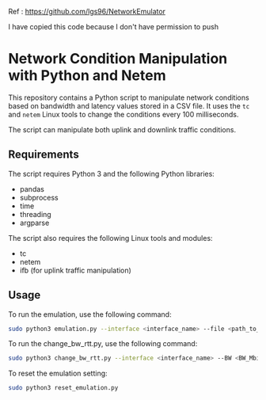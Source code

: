 Ref : https://github.com/lgs96/NetworkEmulator

I have copied this code because I don't have permission to push

# Network Condition Manipulation with Python and Netem

This repository contains a Python script to manipulate network conditions based on bandwidth and latency values stored in a CSV file. It uses the `tc` and `netem` Linux tools to change the conditions every 100 milliseconds.

The script can manipulate both uplink and downlink traffic conditions.

## Requirements

The script requires Python 3 and the following Python libraries:

- pandas
- subprocess
- time
- threading
- argparse

The script also requires the following Linux tools and modules:

- tc
- netem
- ifb (for uplink traffic manipulation)

## Usage

To run the emulation, use the following command:

```bash
sudo python3 emulation.py --interface <interface_name> --file <path_to_your_csv_file> --direction <uplink_or_downlink>
```

To run the change_bw_rtt.py, use the following command:

```bash
sudo python3 change_bw_rtt.py --interface <interface_name> --BW <BW_Mbits> --latency <delay_latency_value_ms>
```


To reset the emulation setting:

```bash
sudo python3 reset_emulation.py 
